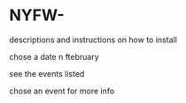 # NYFW-
descriptions and instructions on how to install


chose a date n ftebruary

see the events listed

chose an event for more info